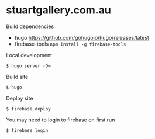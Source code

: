 # stuartgallery.com.au

Build dependencies
* hugo https://github.com/gohugoio/hugo/releases/latest
* firebase-tools `npm install -g firebase-tools`

Local development
```
$ hugo server -Dw
```

Build site
```
$ hugo
```

Deploy site
```
$ firebase deploy
```

You may need to login to firebase on first run
```
$ firebase login
```
